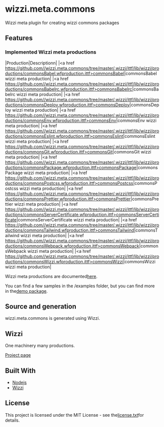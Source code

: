 # wizzi.meta.commons

Wizzi meta plugin for creating wizzi commons packages

## Features
### Implemented Wizzi meta productions
|Production|Descriptionn|
|<a href https://github.com//wizzi.meta.commons/tree/master/.wizzi/ittf/lib/wizzi/productions/commonsBabel.wfproduction.ittf>commonsBabel</a>|commonsBabel wizzi meta production|
|<a href https://github.com//wizzi.meta.commons/tree/master/.wizzi/ittf/lib/wizzi/productions/commonsBabelrc.wfproduction.ittf>commonsBabelrc</a>|commonsBabelrc wizzi meta production|
|<a href https://github.com//wizzi.meta.commons/tree/master/.wizzi/ittf/lib/wizzi/productions/commonsDeploy.wfproduction.ittf>commonsDeploy</a>|commonsDeploy wizzi meta production|
|<a href https://github.com//wizzi.meta.commons/tree/master/.wizzi/ittf/lib/wizzi/productions/commonsEnv.wfproduction.ittf>commonsEnv</a>|commonsEnv wizzi meta production|
|<a href https://github.com//wizzi.meta.commons/tree/master/.wizzi/ittf/lib/wizzi/productions/commonsEslint.wfproduction.ittf>commonsEslint</a>|commonsEslint wizzi meta production|
|<a href https://github.com//wizzi.meta.commons/tree/master/.wizzi/ittf/lib/wizzi/productions/commonsGit.wfproduction.ittf>commonsGit</a>|commonsGit wizzi meta production|
|<a href https://github.com//wizzi.meta.commons/tree/master/.wizzi/ittf/lib/wizzi/productions/commonsPackage.wfproduction.ittf>commonsPackage</a>|commonsPackage wizzi meta production|
|<a href https://github.com//wizzi.meta.commons/tree/master/.wizzi/ittf/lib/wizzi/productions/commonsPostcss.wfproduction.ittf>commonsPostcss</a>|commonsPostcss wizzi meta production|
|<a href https://github.com//wizzi.meta.commons/tree/master/.wizzi/ittf/lib/wizzi/productions/commonsPrettier.wfproduction.ittf>commonsPrettier</a>|commonsPrettier wizzi meta production|
|<a href https://github.com//wizzi.meta.commons/tree/master/.wizzi/ittf/lib/wizzi/productions/commonsServerCertificate.wfproduction.ittf>commonsServerCertificate</a>|commonsServerCertificate wizzi meta production|
|<a href https://github.com//wizzi.meta.commons/tree/master/.wizzi/ittf/lib/wizzi/productions/commonsTailwind.wfproduction.ittf>commonsTailwind</a>|commonsTailwind wizzi meta production|
|<a href https://github.com//wizzi.meta.commons/tree/master/.wizzi/ittf/lib/wizzi/productions/commonsWebpack.wfproduction.ittf>commonsWebpack</a>|commonsWebpack wizzi meta production|
|<a href https://github.com//wizzi.meta.commons/tree/master/.wizzi/ittf/lib/wizzi/productions/commonsWizzi.wfproduction.ittf>commonsWizzi</a>|commonsWizzi wizzi meta production|


Wizzi meta productions are documented[here](https://stfnbssl.github.io/wizzi/docs/wizziplugins.html).

You can find a few samples in the /examples folder, but you can find more in the[demo package](https://github.com/wizzifactory/wizzi/tree/master/packages/wizzi-demo/.wizzi/ittf/examples/advanced/plugins).
## Source and generation
wizzi.meta.commons is generated using Wizzi.

## Wizzi

One machinery many productions.

[Project page](https://stfnbssl.github.io/wizzi)
## Built With
* [Nodejs](https://nodejs.org)
* [Wizzi](https://github.com/stfnbssl/wizzi)

## License
This project is licensed under the MIT License - see the[license.txt](license.txt)for details.
